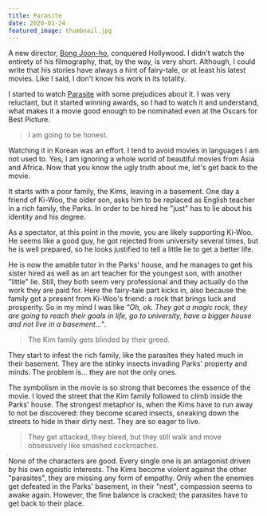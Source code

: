 ```yaml
---
title: Parasite
date: 2020-01-24
featured_image: thumbnail.jpg
---
```

A new director, [Bong Joon-ho](https://www.imdb.com/name/nm0094435/), conquered Hollywood. I didn't watch the entirety of his filmography, that, by the way, is very short. Although, I could write that his stories have always a hint of fairy-tale, or at least his latest movies. Like I said, I don't know his work in its totality.

I started to watch [Parasite](https://www.imdb.com/title/tt6751668) with some prejudices about it. I was very reluctant, but it started winning awards, so I had to watch it and understand, what makes it a movie good enough to be nominated even at the Oscars for Best Picture.

> I am going to be honest.

Watching it in Korean was an effort. I tend to avoid movies in languages I am not used to. Yes, I am ignoring a whole world of beautiful movies from Asia and Africa. Now that you know the ugly truth about me, let's get back to the movie.

It starts with a poor family, the Kims, leaving in a basement. One day a friend of Ki-Woo, the older son, asks him to be replaced as English teacher in a rich family, the Parks. In order to be hired he "just" has to lie about his identity and his degree.

As a spectator, at this point in the movie, you are likely supporting Ki-Woo. He seems like a good guy, he got rejected from university several times, but he is well prepared, so he looks justified to tell a little lie to get a better life.

He is now the amable tutor in the Parks' house, and he manages to get his sister hired as well as an art teacher for the youngest son, with another "little" lie. Still, they both seem very professional and they actually do the work they are paid for. Here the fairy-tale part kicks in, also because the family got a present from Ki-Woo's friend: a rock that brings luck and prosperity.
So in my mind I was like _"Oh, ok. They got a magic rock, they are going to reach their goals in life, go to university, have a bigger house and not live in a basement..."_.

> The Kim family gets blinded by their greed.

They start to infest the rich family, like the parasites they hated much in their basement. They are the stinky insects invading Parks' property and minds. The problem is... they are not the only ones.

The symbolism in the movie is so strong that becomes the essence of the movie. I loved the street that the Kim family followed to climb inside the Parks' house. The strongest metaphor is, when the Kims have to run away to not be discovered: they become scared insects, sneaking down the streets to hide in their dirty nest.
They are so eager to live.

> They get attacked, they bleed, but they still walk and move obsessively like smashed cockroaches.

None of the characters are good. Every single one is an antagonist driven by his own egoistic interests. The Kims become violent against the other "parasites", they are missing any form of empathy. Only when the enemies get defeated in the Parks' basement, in their "nest", compassion seems to awake again. However, the fine balance is cracked; the parasites have to get back to their place.
